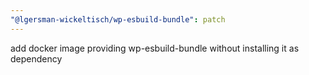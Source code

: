 ```yaml
---
"@lgersman-wickeltisch/wp-esbuild-bundle": patch
---
```


add docker image providing wp-esbuild-bundle without installing it as dependency


